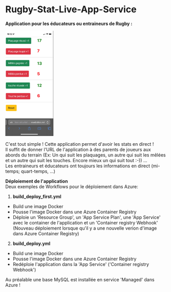 # Rugby-Stat-Live-App-Service
**Application pour les éducateurs ou entraineurs de Rugby :**<br/>
<p class="flotte">
 <img src="./images/compteur.png" width='150'/> 
</p>

C'est tout simple ! Cette application permet d'avoir les stats en direct !<br/>
Il suffit de donner l'URL de l'application à des parents de joueurs aux abords du terrain (Ex: Un qui suit les plaquages, un autre qui suit les mêlées et un autre qui suit les touches. Encore mieux un qui suit tout :-)) ...<br/>
Les entraineurs et éducateurs ont toujours les informations en direct (mi-temps; quart-temps, ...)<br/>

**Déploiement de l'application**<br/>
Deux exemples de Workflows pour le déploiement dans Azure:<br/>
1. **build_deploy_first.yml**<br/>
  - Build une image Docker
  - Pousse l'image Docker dans une Azure Container Registry
  - Déploie un 'Resource Group', un 'App Service Plan', une 'App Service' avec le container de l'application et un 'Container registry Webhook' (Nouveau déploiement lorsque qu'il y a une nouvelle verion d'image dans Azure Container Registry)

2. **build_deploy.yml**<br/>
  - Build une image Docker
  - Pousse l'image Docker dans une Azure Container Registry
  - Redéploie l'application dans la 'App Service' ('Container registry Webhook')

Au préalable une base MySQL est installée en service 'Managed' dans Azure ! 